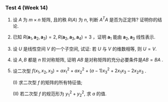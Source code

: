 ### Test 4 (Week 14)

1. 设 $A$ 为 $m \times n$ 矩阵, 且的秩 $R(A)$ 为 $n$, 判断 $A^T A$ 是否为正定阵? 证明你的结论.

   

   

   

   

2. 已知 $R\left(\boldsymbol{a}_1, \boldsymbol{a}_2, \boldsymbol{a}_3\right)=2, R\left(\boldsymbol{a}_2, \boldsymbol{a}_3, \boldsymbol{a}_4\right)=3$ ，证明 $\boldsymbol{a}_1$ 能由 $\boldsymbol{a}_2, \boldsymbol{a}_3$ 线性表示.

   

   

   

   

3. 设 $U$ 是线性空间 $V$ 的一个子空间, 试证: 若 $U$ 与 $V$ 的维数相等, 则 $U=V$.

   

   

   

4. 设 $A, B$ 都是 $n$ 阶对称矩阵, 证明 $A B$ 是对称矩阵的充分必要条件是$A B=B A$ .

   

   

   

5. 设二次型 $f\left(x_1, x_2, x_3\right)=a x_1^2+a x_2^2+(a-1) x_3^2+2 x_1 x_3-2 x_2 x_3$ .

   (I)  求二次型 $f$ 的矩阵的所有特征值; 

   (II) 若二次型 $f$ 的规范形为 $y_1^2+y_2^2$, 求 $a$ 的值.

